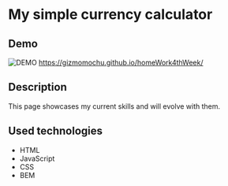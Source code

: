 # My simple currency calculator
## Demo
![DEMO](img/Animation.gif)
https://gizmomochu.github.io/homeWork4thWeek/
## Description
This page showcases my current skills and will evolve with them.
## Used technologies
- HTML
- JavaScript
- CSS
- BEM